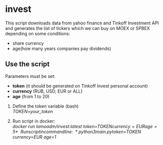 # invest

This script downloads data from yahoo finance and Tinkoff Investment API and generates the list of tickers which we can buy on MOEX or SPBEX depending on some conditions:

* share currency
* age(how many years companies pay dividends)

## Use the script

Parameters must be set:

* **token** (it should be generated on Tinkoff Invest personal account)
* **currency** (RUB, USD, EUR or ALL)
* **age** (from 1 to 20)

1. Define the token variable (bash) \
*TOKEN=your_token*

2. Run script in docker: \
*docker run lamoadm/invest:latest token=$TOKEN currency=EUR age=5* \
\
Run script in command line: \
*python3 main.py token=$TOKEN currency=EUR age=1*
